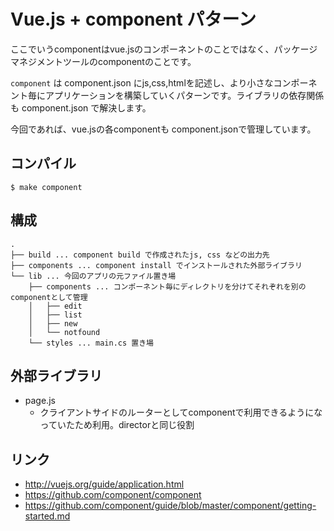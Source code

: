Vue.js + component パターン
===================================

ここでいうcomponentはvue.jsのコンポーネントのことではなく、パッケージマネジメントツールのcomponentのことです。

`component` は component.json にjs,css,htmlを記述し、より小さなコンポーネント毎にアプリケーションを構築していくパターンです。ライブラリの依存関係も component.json で解決します。

今回であれば、vue.jsの各componentも component.jsonで管理しています。

## コンパイル

    $ make component

## 構成
```
.
├── build ... component build で作成されたjs, css などの出力先
├── components ... component install でインストールされた外部ライブラリ
└── lib ... 今回のアプリの元ファイル置き場
    ├── components ... コンポーネント毎にディレクトリを分けてそれぞれを別のcomponentとして管理
    │   ├── edit
    │   ├── list
    │   ├── new
    │   └── notfound
    └── styles ... main.cs 置き場
```

## 外部ライブラリ

* page.js
  * クライアントサイドのルーターとしてcomponentで利用できるようになっていたため利用。directorと同じ役割

## リンク

* http://vuejs.org/guide/application.html
* https://github.com/component/component
* https://github.com/component/guide/blob/master/component/getting-started.md
